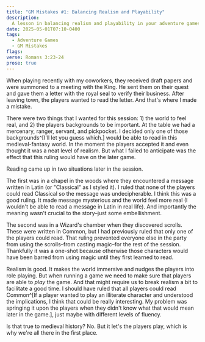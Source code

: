 ```yaml
---
title: "GM Mistakes #1: Balancing Realism and Playability"
description:
  A lesson in balancing realism and playability in your adventure games
date: 2025-05-01T07:10-0400
tags:
  - Adventure Games
  - GM Mistakes
flags:
verse: Romans 3:23-24
prose: true
---
```


When playing recently with my coworkers, they received draft papers and were
summoned to a meeting with the King. He sent them on their quest and gave them a
letter with the royal seal to verify their business. After leaving town, the
players wanted to read the letter. And that's where I made a mistake.

There were two things that I wanted for this session: 1) the world to feel real,
and 2) the players backgrounds to be important. At the table we had a mercenary,
ranger, servant, and pickpocket. I decided only one of those backgrounds^[I'll
let you guess which.] would be able to read in this medieval-fantasy world. In
the moment the players accepted it and even thought it was a neat level of
realism. But what I failed to anticipate was the effect that this ruling would
have on the later game.

Reading came up in two situations later in the session.

The first was in a chapel in the woods where they encountered a message written
in Latin (or "Classical" as I styled it). I ruled that none of the players could
read Classical so the message was undecipherable. I think this was a good
ruling. It made message mysterious and the world feel more real (I wouldn't be
able to read a message in Latin in real life). And importantly the meaning
wasn't crucial to the story–just some embellishment.

The second was in a Wizard's chamber when they discovered scrolls. These were
written in Common, but I had previously ruled that only one of the players could
read. That ruling prevented everyone else in the party from using the
scrolls–from casting magic–for the rest of the session. Thankfully it was a
one-shot because otherwise those characters would have been barred from using
magic until they first learned to read.

Realism is good. It makes the world immersive and nudges the players into role
playing. But when running a game we need to make sure that players are able to
_play_ the game. And that might require us to break realism a bit to facilitate
a good time. I should have ruled that all players could read Common^[If a player
wanted to play an illiterate character and understood the implications, I think
that could be really interesting. My problem was springing it upon the players
when they didn't know what that would mean later in the game.], just maybe with
different levels of fluency.

Is that true to medieval history? No. But it let's the players play, which is
why we're all there in the first place.
